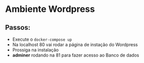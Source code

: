 # Ambiente Wordpress

## Passos:

- Execute o ``` docker-compose up ```
- Na localhost 80 vai rodar a página de instação do Wordpress
- Prossiga na instalação
- **adminer** rodando na 81 para fazer acesso ao Banco de dados  
